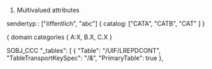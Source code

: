 

1) Multivalued attributes 


sendertyp : ["öffentlich", "abc"]
{ catalog: ["CATA", "CATB", "CAT" ] }



{ domain   categories { A:X, B.X, C.X }


  SOBJ_CCC 
   "_tables": [
      {
        "Table": "/UIF/LREPDCONT",
        "TableTransportKeySpec": "/&",
        "PrimaryTable": true
      },
